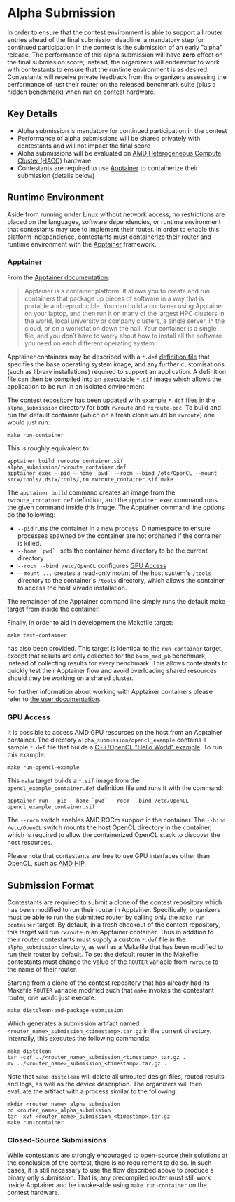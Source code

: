 # Alpha Submission

In order to ensure that the contest environment is able to support all router
entries ahead of the final submission deadline, a mandatory step for continued
participation in the contest is the submission of an early "alpha" release.
The performance of this alpha submission will have **zero** effect on the
final submission score; instead, the organizers will endeavour to work with
contestants to ensure that the runtime environment is as desired.
Contestants will receive private feedback from the organizers assessing the
performance of just their router on the released benchmark suite (plus a hidden
benchmark) when run on contest hardware.

## Key Details

* Alpha submission is mandatory for continued participation in the contest
* Performance of alpha submissions will be shared privately with contestants and will not impact the final score
* Alpha submissions will be evaluated on [AMD Heterogeneous Compute Cluster (HACC)](https://www.amd-haccs.io/) hardware
* Contestants are required to use [Apptainer](https://apptainer.org/docs/user/latest/) to containerize their submission (details below)

## Runtime Environment

Aside from running under Linux without network access, no restrictions are
placed on the languages, software dependencies, or runtime environment that
contestants may use to implement their router. In order to enable this platform
independence, contestants must containerize their router and runtime environment
with the [Apptainer](https://apptainer.org/docs/user/latest/) framework.

### Apptainer

From the [Apptainer documentation](https://apptainer.org/docs/user/latest/introduction.html):
> Apptainer is a container platform. It allows you to create and run containers that package up pieces of software in a way that is portable and reproducible. You can build a container using Apptainer on your laptop, and then run it on many of the largest HPC clusters in the world, local university or company clusters, a single server, in the cloud, or on a workstation down the hall. Your container is a single file, and you don’t have to worry about how to install all the software you need on each different operating system.

Apptainer containers may be described with a `*.def`
[definition file](https://apptainer.org/docs/user/latest/definition_files.html)
that specifies the base operating system image, and any further customisations
(such as library installations) required to support an application. A
definition file can then be compiled into an executable `*.sif` image which
allows the application to be run in an isolated environment.

The [contest repository](https://github.com/Xilinx/fpga24_routing_contest/)
has been updated with example `*.def` files in the `alpha_submission` directory
for both `rwroute` and `nxroute-poc`. To build and run the default container
(which on a fresh clone would be `rwroute`) one would just run:

```
make run-container
```

This is roughly equivalent to:
```
apptainer build rwroute_container.sif alpha_submission/rwroute_container.def
apptainer exec --pid --home `pwd` --rocm --bind /etc/OpenCL --mount src=/tools/,dst=/tools/,ro rwroute_container.sif make
```

The `apptainer build` command creates an image from the `rwroute_container.def`
definition, and the `apptainer exec` command runs the given command inside this image.
The Apptainer command line options do the following:

* `--pid` runs the container in a new process ID namespace to ensure processes
spawned by the container are not orphaned if the container is killed.
* ``--home `pwd` `` sets the container home directory to be the current directory
* `--rocm --bind /etc/OpenCL` configures [GPU Access](alpha_submission.md#gpu-access)
* `--mount ...` creates a read-only mount of the host system's `/tools`
directory to the container's `/tools` directory, which allows the container to
access the host Vivado installation.

The remainder of the Apptainer command line simply runs the default make target from inside the
container.

Finally, in order to aid in development the Makefile target:

```
make test-container
```

has also been provided. This target is identical to the `run-container` target,
except that results are only collected for the `boom_med_pb` benchmark, instead
of collecting results for every benchmark. This allows contestants to quickly
test their Apptainer flow and avoid overloading shared resources should they
be working on a shared cluster.

For further information about working with Apptainer containers please refer to
[the user documentation](https://apptainer.org/docs/user/latest/introduction.html).

### GPU Access

It is possible to access AMD GPU resources on the host from an Apptainer
container. The directory `alpha_submission/opencl_example` contains a sample
`*.def` file that builds a [C++/OpenCL "Hello World" example](https://github.com/cqcallaw/ocl-samples).
To run this example:

```
make run-opencl-example
```

This `make` target builds a `*.sif` image from the
`opencl_example_container.def` definition file and runs it with the command:

```
apptainer run --pid --home `pwd` --rocm --bind /etc/OpenCL opencl_example_container.sif
```

The `--rocm` switch enables AMD ROCm support in the container. The
`--bind /etc/OpenCL` switch mounts the host OpenCL directory in the container,
which is required to allow the containerized OpenCL stack to discover the host
resources.

Please note that contestants are free to use GPU interfaces other than OpenCL,
such as [AMD HIP](https://github.com/ROCm-Developer-Tools/HIP).

## Submission Format

Contestants are required to submit a clone of the contest
repository which has been modified to run their router in Apptainer.
Specifically, organizers must be able to run the submitted router by calling only
the `make run-container` target. By default, in a fresh checkout of the contest
repository, this target will run `rwroute` in an Apptainer container.
Thus in addition to their router contestants must supply a custom `*.def` file
in the `alpha_submission` directory, as well as a Makefile that has been
modified to run their router by default. To set the default router in the
Makefile contestants must change the value of the `ROUTER` variable from
`rwroute` to the name of their router.

Starting from a clone of the contest repository that has already had its
Makefile `ROUTER` variable modified such that `make` invokes the contestant
router, one would just execute:

```
make distclean-and-package-submission
```

Which generates a submission artifact named
`<router_name>_submission_<timestamp>.tar.gz` in the current directory.
Internally, this executes the following commands:

```
make distclean
tar -czf ../<router_name>_submission_<timestamp>.tar.gz .
mv ../<router_name>_submission_<timestamp>.tar.gz .
```

Note that `make distclean` will delete all unrouted design files, routed
results and logs, as well as the device description. The organizers will then
evaluate the artifact with a process similar to the following:

```
mkdir <router_name>_alpha_submission
cd <router_name>_alpha_submission
tar -xvf <router_name>_submission_<timestamp>.tar.gz
make run-container
```

### Closed-Source Submissions

While contestants are strongly encouraged to open-source their solutions at the
conclusion of the contest, there is no requirement to do so. In such cases,
it is still necessary to use the flow described above to produce a binary only
submission. That is, any precompiled router must still work inside Apptainer
and be invoke-able using `make run-container` on the contest hardware.
